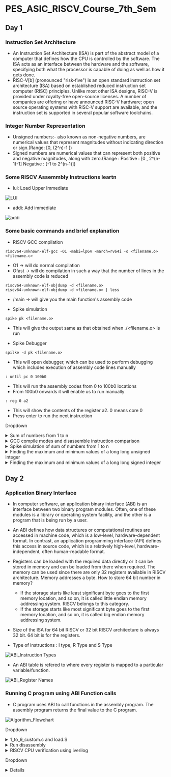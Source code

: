 # PES_ASIC_RISCV_Course_7th_Sem

## Day 1 
### Instruction Set Architecture
+ An Instruction Set Architecture (ISA) is part of the abstract model of a computer that defines how the CPU is controlled by the software. The ISA acts as an interface between the hardware and the software, specifying both what the processor is capable of doing as well as how it gets done.
+ RISC-V[b] (pronounced "risk-five") is an open standard instruction set architecture (ISA) based on established reduced instruction set computer (RISC) principles. Unlike most other ISA designs, RISC-V is provided under royalty-free open-source licenses. A number of companies are offering or have announced RISC-V hardware; open source operating systems with RISC-V support are available, and the instruction set is supported in several popular software toolchains.
### Integer Number Representation
+ Unsigned numbers:- also known as non-negative numbers, are numerical values that represent magnitudes without indicating direction or sign.(Range: [0, (2^n)-1 ])
+ Signed numbers are numerical values that can represent both positive and negative magnitudes, along with zero.(Range : Positive : [0 , 2^(n-1)-1] Negative : [-1 to 2^(n-1)])

### Some RISCV Assemmbly Instructions leartn
+ lui: Load Upper Immediate 

![LUI](https://github.com/Vishnu1426/PES_Asic_course_7th_sem/assets/79538653/28ee7cf1-99fd-4fb8-979e-5ddb95b0f8f4)

+ addi: Add immediate

![addi](https://github.com/Vishnu1426/PES_Asic_course_7th_sem/assets/79538653/5ff94dea-4d32-4943-b0ea-441e9196d299)

### Some basic commands and brief explanation
+ RISCV GCC compilation
~~~
riscv64-unknown-elf-gcc -O1 -mabi=lp64 -march=rv64i -o <filename.o> <filename.c>
~~~
 + O1 -> will do normal compilation
 + Ofast -> will do compilation in such a way that the number of lines in the assembly code is reduced

```
riscv64-unknown-elf-objdump -d <filename.o>
riscv64-unknown-elf-objdump -d <filename.o> | less
```
 + /main -> will give you the main function's assembly code

+ Spike simulation
```
spike pk <filename.o>
```
 + This will give the output same as that obtained when ./<filename.o> is run

+ Spike Debugger
```
spilke -d pk <filename.o>
```
 + This will open debugger,  which can be used to perform debugging which includes execution of assembly code lines manually
```
: until pc 0 100b0
```
 + This will run the assembly codes from 0 to 100b0 locations
 + From 100b0 onwards it will enable us to run manually
```
: reg 0 a2
```
 + This will show the contents of the register a2. 0 means core 0
 + Press enter to run the next instruction
	
 
Dropdown
<details>
<summary>Sum of numbers from 1 to n</summary>
  
+ Run sum_1_to_n.c
```
gcc sum_1_to_n.c
./a.out
```
![sum1ton_c_compilation](https://github.com/Vishnu1426/PES_Asic_course_7th_sem/assets/79538653/9fc77570-4ffd-4e7a-a22e-59efdcb7ea79)
</details>

<details>
<summary>GCC compile modes and disassemble instruction comparison</summary>

+ RISCV GCC compilation with O1 and | less
```
riscv64-unknown-elf-gcc -O1 -mabi=lp64 -march=rv64i -o sum_1_to_n.o sum_1_to_n.c
riscv64-unknown-elf-objdump -d sum_1_to_n.o | less
```
![sum1ton_riscv_less_O1](https://github.com/Vishnu1426/PES_Asic_course_7th_sem/assets/79538653/0e82b3dd-8877-48fd-8238-2add78b885b2)

+RISCV GCC compilation with O1 main function

![sum1ton_riscv_main_O1](https://github.com/Vishnu1426/PES_Asic_course_7th_sem/assets/79538653/aed450c1-53ac-4b83-9b75-6050ea1f0657)

+RISCV GCC compilation with Ofast and | less
```
riscv64-unknown-elf-gcc -Ofast -mabi=lp64 -march=rv64i -o sum_1_to_n.o sum_1_to_n.c
riscv64-unknown-elf-objdump -d sum_1_to_n.o | less
```
![sum1ton_riscv_less_Ofast](https://github.com/Vishnu1426/PES_Asic_course_7th_sem/assets/79538653/c79a4bb2-f93b-467e-b916-733dbd9e1ddf)

+RISCV GCC compilation with Ofast main function

![sum1ton_riscv_main_Ofast](https://github.com/Vishnu1426/PES_Asic_course_7th_sem/assets/79538653/962086e0-0f05-4e02-8898-f80a4e1a9845)

</details>
<details>
<summary> Spike simulation of sum of numbers from 1 to n</summary>
  
+ Spike simulation of the RISC V compiled program

![sum1ton_spike](https://github.com/Vishnu1426/PES_Asic_course_7th_sem/assets/79538653/d3990f4b-453d-495d-bfdb-7540eea1f9e3)

+ Spike debugger

![sum1ton_spike_debug](https://github.com/Vishnu1426/PES_Asic_course_7th_sem/assets/79538653/96e686fb-0be8-4e31-bf15-2a3e7ee160a4)
  
</details>
<details>
<summary>Finding the maximum and minimum values of a long long unsigned integer</summary>
  
+ Finding the maximum and minimum values of a long long unsigned integer

![unsigned](https://github.com/Vishnu1426/PES_Asic_course_7th_sem/assets/79538653/e150f2ac-1b6f-4dba-afbf-673412eee5be)

</details>
<details>
<summary>Finding the maximum and minimum values of a long long signed integer</summary>
  
+ Finding the maximum and minimum values of a long long signed integer

![signed](https://github.com/Vishnu1426/PES_Asic_course_7th_sem/assets/79538653/3e57b1ac-a916-4819-92b5-9b7c1c27e5a3)

</details>

## Day 2
### Application Binary Interface
+ In computer software, an application binary interface (ABI) is an interface between two binary program modules. Often, one of these modules is a library or operating system facility, and the other is a program that is being run by a user.
+ An ABI defines how data structures or computational routines are accessed in machine code, which is a low-level, hardware-dependent format. In contrast, an application programming interface (API) defines this access in source code, which is a relatively high-level, hardware-independent, often human-readable format.
+ Registers can be loaded with the required data directly or it can be stored in memory and can be loaded from there when required. The memory can be used since there are only 32 registers available in RISCV architecture. Memory addresses a byte. How to store 64 bit number in memory? 
	+ If the storage starts like least significant byte goes to the first memory location, and so on, it is called little endian memory addressing system. RISCV belongs to this category.
	+ If the storage starts like most significant byte goes to the first memory location, and so on, it is called big endian memory addressing system.

+ Size of the ISA for 64 bit RISCV or 32 bit RISCV architecture is always 32 bit. 64 bit is for the registers.
+ Type of instructions : I type, R Type and S Type 

![ABI_Instruction Types](https://github.com/Vishnu1426/PES_Asic_course_7th_sem/assets/79538653/6a476f49-4d10-4242-bbce-a86f634bb253)

+ An ABI table is refered to where every register is mapped to a particular variable/function.

![ABI_Register Names](https://github.com/Vishnu1426/PES_Asic_course_7th_sem/assets/79538653/77c8c724-f2d4-4e57-81db-820ece6737f7)

### Running C program using ABI Function calls
+ C program uses ABI to call functions in the assembly program. The assembly program returns the final value to the C program.

![Algorithm_Flowchart](https://github.com/Vishnu1426/PES_Asic_course_7th_sem/assets/79538653/57a66a6c-b305-4ebd-9263-8159e1e01486)
 
Dropdown
<details>
<summary>1_to_9_custom.c and load.S</summary>
  + Compilation and Execution of the two files are done using the RISCV GCC and Spike.
	
```
riscv64-unknown-elf-gcc -Ofast -mabi=lp64 -march=rv64i -o 1_to_9_custom.o 1_to_9_custom.c load.S
spike pk 1_to_9_custom.o
```
![riscv_comp_spike](https://github.com/Vishnu1426/PES_Asic_course_7th_sem/assets/79538653/571156d5-030b-464c-83b0-957cbc25bef4)

</details>

<details>
<summary>Run disassembly</summary>  

```
riscv64-unknown-elf-objdump -d 1_to_9_custom.o | less
```
![Disassembly of compiled file](https://github.com/Vishnu1426/PES_Asic_course_7th_sem/assets/79538653/3f0a635b-9f39-4600-9b10-325f75397db4)

</details>

<details>
<summary>RISCV CPU verification using iverilog</summary>
  
+ Running of the sum from 1 to n on riscv CPU
	+ Files involved are picorv32.v and testbench.v

![Design_Testbench](https://github.com/Vishnu1426/PES_Asic_course_7th_sem/assets/79538653/d5a21bdf-0818-4404-9ef5-33b4f97ba3c8)

</details>

Dropdown
<details>
	+ Diagram for flow of instruction and data from memory to processor
	
 ![Memory to Processer diagram](https://github.com/Vishnu1426/PES_Asic_course_7th_sem/assets/79538653/85b8c414-614a-4f18-b042-e1e6876e6c92)

</details>
